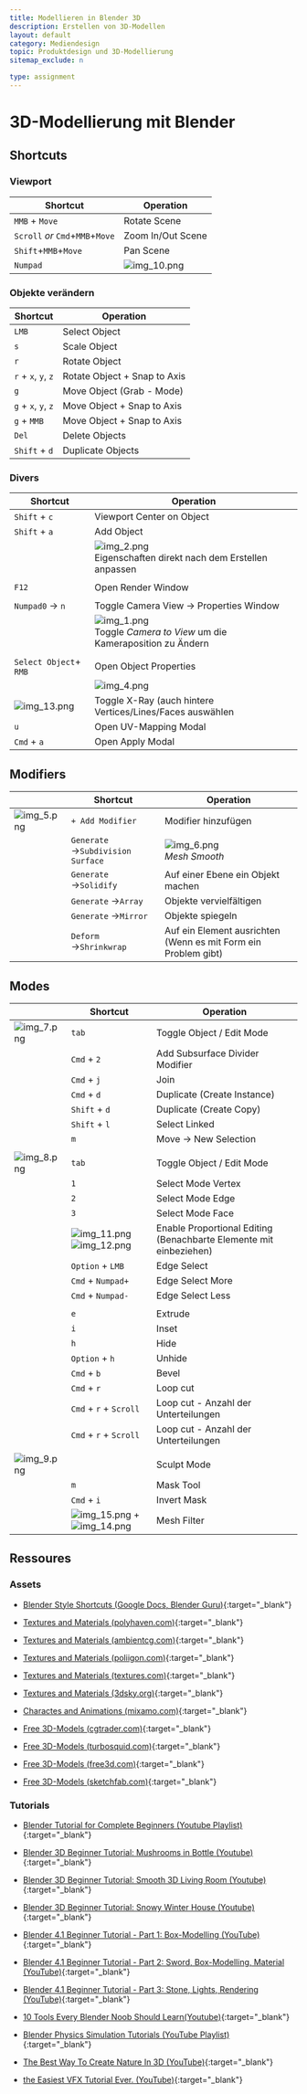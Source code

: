 ```yaml
---
title: Modellieren in Blender 3D
description: Erstellen von 3D-Modellen
layout: default
category: Mediendesign
topic: Produktdesign und 3D-Modellierung
sitemap_exclude: n

type: assignment
---
```


# 3D-Modellierung mit Blender
## Shortcuts

### Viewport

| Shortcut                          | Operation                     |
|-----------------------------------|-------------------------------|
| `MMB` + `Move`                    | Rotate Scene                  |
| `Scroll` _or_  `Cmd`+`MMB`+`Move` | Zoom In/Out Scene             |
| `Shift`+`MMB`+`Move`              | Pan Scene                     |
| `Numpad`                          | ![img_10.png](img/img_10.png) |



### Objekte verändern

| Shortcut            | Operation                    |
|---------------------|------------------------------|
| `LMB`               | Select Object                |
| `s`                 | Scale Object                 |
| `r`                 | Rotate Object                |
| `r` + `x`, `y`, `z` | Rotate Object + Snap to Axis |5
| `g`                 | Move Object (Grab - Mode)    |
| `g` + `x`, `y`, `z` | Move Object + Snap to Axis   |
| `g` + `MMB`         | Move Object + Snap to Axis   |
| `Del`               | Delete Objects               |
| `Shift` + `d`       | Duplicate Objects            |


### Divers

| Shortcut                      | Operation                                                                              |
|-------------------------------|----------------------------------------------------------------------------------------|
| `Shift` + `c`                 | Viewport Center on Object                                                              |
| `Shift` + `a`                 | Add Object                                                                             |
|                               | ![img_2.png](img/img_2.png) <br>Eigenschaften direkt nach dem Erstellen anpassen       |
|                               |                                                                                        |
| `F12`                         | Open Render Window                                                                     |
|                               |                                                                                        |
| `Numpad0` &rarr; `n`          | Toggle Camera View &rarr; Properties Window                                            |
|                               | ![img_1.png](img/img_1.png)<br>Toggle *Camera to View* um die Kameraposition zu Ändern |
|                               |                                                                                        |
| `Select Object`+ `RMB`        | Open Object Properties                                                                 |
|                               | ![img_4.png](img/img_4.png)                                                            |
| ![img_13.png](img/img_13.png) | Toggle X-Ray (auch hintere Vertices/Lines/Faces auswählen                              |
| `u`                           | Open UV-Mapping Modal                                                                  |
| `Cmd` + `a`                   | Open Apply Modal                                                                       |

## Modifiers

|                             | Shortcut                               | Operation                                                      |
|-----------------------------|----------------------------------------|----------------------------------------------------------------|
| ![img_5.png](img/img_5.png)     | `+ Add Modifier`                       | Modifier hinzufügen                                            |
|  | `Generate` &rarr;`Subdivision Surface` | ![img_6.png](img/img_6.png)<br>_Mesh Smooth_                       |
|  | `Generate` &rarr;`Solidify`            | Auf einer Ebene ein Objekt machen                              |
|  | `Generate` &rarr;`Array`               | Objekte vervielfältigen                                        |
|  | `Generate` &rarr;`Mirror`              | Objekte spiegeln                                               |
|  | `Deform` &rarr;`Shrinkwrap`            | Auf ein Element ausrichten (Wenn es mit Form ein Problem gibt) |


## Modes

|                         | Shortcut                                                      | Operation                                                          |
|-------------------------|---------------------------------------------------------------|--------------------------------------------------------------------|
| ![img_7.png](img/img_7.png) | `tab`                                                         | Toggle Object / Edit Mode                                          |
|                         | `Cmd` + `2`                                                   | Add Subsurface Divider Modifier                                    |
|                         | `Cmd` + `j`                                                   | Join                                                               |
|                         | `Cmd` + `d`                                                   | Duplicate (Create Instance)                                        |
|                         | `Shift` + `d`                                                 | Duplicate (Create Copy)                                            |
|                         | `Shift` + `l`                                                 | Select Linked                                                      |
|                         | `m`                                                   | Move &rarr; New Selection                                          |
|                         |                                                               |                                                                    |
| ![img_8.png](img/img_8.png) | `tab`                                                         | Toggle Object / Edit Mode                                          |
|                         | `1`                                                           | Select Mode Vertex                                                 |
|                         | `2`                                                           | Select Mode Edge                                                   |
|                         | `3`                                                           | Select Mode Face                                                   |
|                         | ![img_11.png](img/img_11.png) ![img_12.png](img/img_12.png)   | Enable Proportional Editing (Benachbarte Elemente mit einbeziehen) |
|                         | `Option` + `LMB`                                              | Edge Select                                                        |
|                         | `Cmd` + `Numpad+`                                             | Edge Select More                                                   |
|                         | `Cmd` + `Numpad-`                                             | Edge Select Less                                                   |
|                         |                                                               |                                                                    |
|                         | `e`                                                           | Extrude                                                            |
|                         | `i`                                                           | Inset                                                              |
|                         | `h`                                                           | Hide                                                               |
|                         | `Option` + `h`                                                | Unhide                                                             |
|                         | `Cmd` + `b`                                                   | Bevel                                                              |
|                         | `Cmd` + `r`                                                   | Loop cut                                                           |
|                         | `Cmd` + `r` + `Scroll`                                        | Loop cut - Anzahl der Unterteilungen                               |
|                         | `Cmd` + `r` + `Scroll`                                        | Loop cut - Anzahl der Unterteilungen                               |
|                         |                                                               |                                                                    |
| ![img_9.png](img/img_9.png) |                                                               | Sculpt Mode                                                        |
|                         | `m`                                                           | Mask Tool                                                          |
|                         | `Cmd` + `i`                                                   | Invert Mask                                                        |
|                         | ![img_15.png](img/img_15.png) + ![img_14.png](img/img_14.png) | Mesh Filter                                                        |

## Ressoures

### Assets
- [Blender Style Shortcuts  (Google Docs, Blender Guru)](https://docs.google.com/document/d/1zPBgZAdftWa6WVa7UIFUqW_7EcqOYE0X743RqFuJL3o/edit?pli=1){:target="_blank"}
- [Textures and Materials (polyhaven.com)](https://polyhaven.com){:target="_blank"}
- [Textures and Materials (ambientcg.com)](https://ambientcg.com){:target="_blank"}
- [Textures and Materials (poliigon.com)](https://www.poliigon.com){:target="_blank"}
- [Textures and Materials (textures.com)](https://www.textures.com){:target="_blank"}
- [Textures and Materials (3dsky.org)](https://3dsky.org){:target="_blank"}


- [Charactes and Animations (mixamo.com)](https://www.mixamo.com/#/){:target="_blank"}
- [Free 3D-Models (cgtrader.com)](https://www.cgtrader.com/free-3d-models/blender){:target="_blank"}
- [Free 3D-Models (turbosquid.com)](https://www.turbosquid.com/Search/3D-Models/free/blend    ){:target="_blank"}
- [Free 3D-Models (free3d.com)](https://free3d.com/3d-models/blender){:target="_blank"}
- [Free 3D-Models (sketchfab.com)](https://sketchfab.com/){:target="_blank"}

### Tutorials
- [Blender Tutorial for Complete Beginners (Youtube Playlist)](https://www.youtube.com/playlist?list=PLjEaoINr3zgEPv5y--4MKpciLaoQYZB1Z){:target="_blank"}


- [Blender 3D Beginner Tutorial: Mushrooms in Bottle (Youtube)](https://www.youtube.com/watch?v=kbiMXiUz9cc){:target="_blank"}
- [Blender 3D Beginner Tutorial: Smooth 3D Living Room (Youtube)](https://www.youtube.com/watch?v=dEGJeVnWZAA){:target="_blank"}
- [Blender 3D Beginner Tutorial: Snowy Winter House (Youtube)](https://www.youtube.com/watch?v=jYXZYKRDj4g){:target="_blank"}


- [Blender 4.1 Beginner Tutorial - Part 1: Box-Modelling  (YouTube)](https://www.youtube.com/watch?v=98qKfdJRzr0){:target="_blank"}
- [Blender 4.1 Beginner Tutorial - Part 2: Sword, Box-Modelling, Material (YouTube)](https://www.youtube.com/watch?v=xr1lgLAragg){:target="_blank"}
- [Blender 4.1 Beginner Tutorial - Part 3: Stone, Lights, Rendering (YouTube)](https://www.youtube.com/watch?v=M3UKL-wLYgk){:target="_blank"}


- [10 Tools Every Blender Noob Should Learn(Youtube)](https://www.youtube.com/watch?v=KfSQh2dFCik){:target="_blank"}
- [Blender Physics Simulation Tutorials (YouTube Playlist)](https://www.youtube.com/playlist?list=PLsGl9GczcgBustxQs2JcnSb0Qxnnb7rWC){:target="_blank"}
- [The Best Way To Create Nature In 3D (YouTube)](https://www.youtube.com/watch?v=7Um3FaXJixg){:target="_blank"}

- [the Easiest VFX Tutorial Ever. (YouTube)](https://www.youtube.com/watch?v=cNbVl6LCEFI){:target="_blank"}
